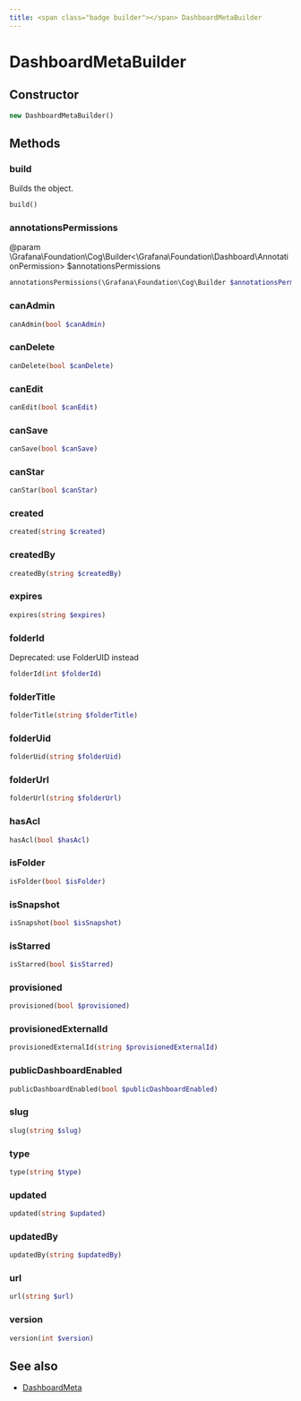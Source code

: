 ```yaml
---
title: <span class="badge builder"></span> DashboardMetaBuilder
---
```

# <span class="badge builder"></span> DashboardMetaBuilder

## Constructor

```php
new DashboardMetaBuilder()
```
## Methods

### <span class="badge object-method"></span> build

Builds the object.

```php
build()
```

### <span class="badge object-method"></span> annotationsPermissions

@param \Grafana\Foundation\Cog\Builder<\Grafana\Foundation\Dashboard\AnnotationPermission> $annotationsPermissions

```php
annotationsPermissions(\Grafana\Foundation\Cog\Builder $annotationsPermissions)
```

### <span class="badge object-method"></span> canAdmin

```php
canAdmin(bool $canAdmin)
```

### <span class="badge object-method"></span> canDelete

```php
canDelete(bool $canDelete)
```

### <span class="badge object-method"></span> canEdit

```php
canEdit(bool $canEdit)
```

### <span class="badge object-method"></span> canSave

```php
canSave(bool $canSave)
```

### <span class="badge object-method"></span> canStar

```php
canStar(bool $canStar)
```

### <span class="badge object-method"></span> created

```php
created(string $created)
```

### <span class="badge object-method"></span> createdBy

```php
createdBy(string $createdBy)
```

### <span class="badge object-method"></span> expires

```php
expires(string $expires)
```

### <span class="badge object-method"></span> folderId

Deprecated: use FolderUID instead

```php
folderId(int $folderId)
```

### <span class="badge object-method"></span> folderTitle

```php
folderTitle(string $folderTitle)
```

### <span class="badge object-method"></span> folderUid

```php
folderUid(string $folderUid)
```

### <span class="badge object-method"></span> folderUrl

```php
folderUrl(string $folderUrl)
```

### <span class="badge object-method"></span> hasAcl

```php
hasAcl(bool $hasAcl)
```

### <span class="badge object-method"></span> isFolder

```php
isFolder(bool $isFolder)
```

### <span class="badge object-method"></span> isSnapshot

```php
isSnapshot(bool $isSnapshot)
```

### <span class="badge object-method"></span> isStarred

```php
isStarred(bool $isStarred)
```

### <span class="badge object-method"></span> provisioned

```php
provisioned(bool $provisioned)
```

### <span class="badge object-method"></span> provisionedExternalId

```php
provisionedExternalId(string $provisionedExternalId)
```

### <span class="badge object-method"></span> publicDashboardEnabled

```php
publicDashboardEnabled(bool $publicDashboardEnabled)
```

### <span class="badge object-method"></span> slug

```php
slug(string $slug)
```

### <span class="badge object-method"></span> type

```php
type(string $type)
```

### <span class="badge object-method"></span> updated

```php
updated(string $updated)
```

### <span class="badge object-method"></span> updatedBy

```php
updatedBy(string $updatedBy)
```

### <span class="badge object-method"></span> url

```php
url(string $url)
```

### <span class="badge object-method"></span> version

```php
version(int $version)
```

## See also

 * <span class="badge object-type-class"></span> [DashboardMeta](./object-DashboardMeta.md)
